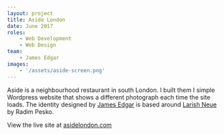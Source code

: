```yaml
---
layout: project
title: Aside London
date: June 2017
roles: 
    - Web Development
    - Web Design
team:
    - James Edgar
images:
    - '/assets/aside-screen.png'
---
```


Aside is a neighbourhood restaurant in south London. I built them I simple Wordpress website that shows a different photograph each time the site loads. The identity designed by [James Edgar](http://edgar-walker.com/) is based around [Larish Neue](https://radimpesko.com/fonts/larish-neue) by Radim Pesko.

View the live site at [asidelondon.com](http://asidelondon.com/)